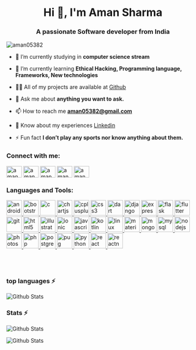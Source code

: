 <h1 align="center">Hi 👋, I'm Aman Sharma</h1>
<h3 align="center">A passionate Software developer from India</h3>

<p align="left"> <img src="https://komarev.com/ghpvc/?username=aman05382&label=Profile%20views&color=0e75b6&style=flat" alt="aman05382" /> </p>

<!--<p align="left"> <a href="https://github.com/ryo-ma/github-profile-trophy"><img src="https://github-profile-trophy.vercel.app/?username=aman05382" alt="aman05382" /></a> </p>
<p align="left"> <a href="https://twitter.com/aman05382" target="blank"><img src="https://img.shields.io/twitter/follow/aman05382?logo=twitter&style=for-the-badge" alt="aman05382" /></a> </p>-->


- 🔭 I’m currently studying in **computer science stream**

- 🌱 I’m currently learning **Ethical Hacking, Programming language, Frameworks, New technologies**

- 👨‍💻 All of my projects are available at [Github](https://github.com/aman05382)

- 💬 Ask me about **anything you want to ask.**

- 📫 How to reach me **aman05382@gmail.com**

- 📄 Know about my experiences [Linkedin](https://www.linkedin.com/in/aman05382/)

- ⚡ Fun fact **I don’t play any sports nor know anything about them.**

<h3 align="left">Connect with me:</h3>
<p align="left">
<a href="https://twitter.com/aman05382" target="blank"><img align="center" src="https://cdn.jsdelivr.net/npm/simple-icons@3.0.1/icons/twitter.svg" alt="aman05382" height="30" width="40" /></a>
<a href="https://linkedin.com/in/aman05382" target="blank"><img align="center" src="https://cdn.jsdelivr.net/npm/simple-icons@3.0.1/icons/linkedin.svg" alt="aman05382" height="30" width="40" /></a>
<a href="https://facebook.com/aman05382" target="blank"><img align="center" src="https://cdn.jsdelivr.net/npm/simple-icons@3.0.1/icons/facebook.svg" alt="aman05382" height="30" width="40" /></a>
<a href="https://instagram.com/aman05382" target="blank"><img align="center" src="https://cdn.jsdelivr.net/npm/simple-icons@3.0.1/icons/instagram.svg" alt="aman05382" height="30" width="40" /></a>
<a href="https://www.hackerrank.com/aman05382" target="blank"><img align="center" src="https://cdn.jsdelivr.net/npm/simple-icons@3.0.1/icons/hackerrank.svg" alt="aman05382" height="30" width="40" /></a>
</p>

<h3 align="left">Languages and Tools:</h3>
<p align="left"> <a href="https://developer.android.com" target="_blank"> <img src="https://devicons.github.io/devicon/devicon.git/icons/android/android-original-wordmark.svg" alt="android" width="40" height="40"/> </a> <a href="https://getbootstrap.com" target="_blank"> <img src="https://devicons.github.io/devicon/devicon.git/icons/bootstrap/bootstrap-plain.svg" alt="bootstrap" width="40" height="40"/> </a> <a href="https://www.cprogramming.com/" target="_blank"> <img src="https://devicons.github.io/devicon/devicon.git/icons/c/c-original.svg" alt="c" width="40" height="40"/> </a> <a href="https://www.chartjs.org" target="_blank"> <img src="https://www.chartjs.org/media/logo-title.svg" alt="chartjs" width="40" height="40"/> </a> <a href="https://www.w3schools.com/cpp/" target="_blank"> <img src="https://devicons.github.io/devicon/devicon.git/icons/cplusplus/cplusplus-original.svg" alt="cplusplus" width="40" height="40"/> </a> <a href="https://www.w3schools.com/css/" target="_blank"> <img src="https://devicons.github.io/devicon/devicon.git/icons/css3/css3-original-wordmark.svg" alt="css3" width="40" height="40"/> </a> <a href="https://dart.dev" target="_blank"> <img src="https://www.vectorlogo.zone/logos/dartlang/dartlang-icon.svg" alt="dart" width="40" height="40"/> </a> <a href="https://www.djangoproject.com/" target="_blank"> <img src="https://devicons.github.io/devicon/devicon.git/icons/django/django-original.svg" alt="django" width="40" height="40"/> </a> <a href="https://expressjs.com" target="_blank"> <img src="https://devicons.github.io/devicon/devicon.git/icons/express/express-original-wordmark.svg" alt="express" width="40" height="40"/> </a> <a href="https://flask.palletsprojects.com/" target="_blank"> <img src="https://www.vectorlogo.zone/logos/pocoo_flask/pocoo_flask-icon.svg" alt="flask" width="40" height="40"/> </a> <a href="https://flutter.dev" target="_blank"> <img src="https://www.vectorlogo.zone/logos/flutterio/flutterio-icon.svg" alt="flutter" width="40" height="40"/> </a> <a href="https://git-scm.com/" target="_blank"> <img src="https://www.vectorlogo.zone/logos/git-scm/git-scm-icon.svg" alt="git" width="40" height="40"/> </a> <a href="https://www.w3.org/html/" target="_blank"> <img src="https://devicons.github.io/devicon/devicon.git/icons/html5/html5-original-wordmark.svg" alt="html5" width="40" height="40"/> </a> <a href="https://www.adobe.com/in/products/illustrator.html" target="_blank"> <img src="https://www.vectorlogo.zone/logos/adobe_illustrator/adobe_illustrator-icon.svg" alt="illustrator" width="40" height="40"/> </a> <a href="https://ionicframework.com" target="_blank"> <img src="https://upload.wikimedia.org/wikipedia/commons/d/d1/Ionic_Logo.svg" alt="ionic" width="40" height="40"/> </a> <a href="https://developer.mozilla.org/en-US/docs/Web/JavaScript" target="_blank"> <img src="https://devicons.github.io/devicon/devicon.git/icons/javascript/javascript-original.svg" alt="javascript" width="40" height="40"/> </a> <a href="https://kotlinlang.org" target="_blank"> <img src="https://www.vectorlogo.zone/logos/kotlinlang/kotlinlang-icon.svg" alt="kotlin" width="40" height="40"/> </a> <a href="https://www.linux.org/" target="_blank"> <img src="https://devicons.github.io/devicon/devicon.git/icons/linux/linux-original.svg" alt="linux" width="40" height="40"/> </a> <a href="https://materializecss.com/" target="_blank"> <img src="https://raw.githubusercontent.com/prplx/svg-logos/5585531d45d294869c4eaab4d7cf2e9c167710a9/svg/materialize.svg" alt="materialize" width="40" height="40"/> </a> <a href="https://www.mongodb.com/" target="_blank"> <img src="https://devicons.github.io/devicon/devicon.git/icons/mongodb/mongodb-original-wordmark.svg" alt="mongodb" width="40" height="40"/> </a> <a href="https://www.mysql.com/" target="_blank"> <img src="https://devicons.github.io/devicon/devicon.git/icons/mysql/mysql-original-wordmark.svg" alt="mysql" width="40" height="40"/> </a> <a href="https://nodejs.org" target="_blank"> <img src="https://devicons.github.io/devicon/devicon.git/icons/nodejs/nodejs-original-wordmark.svg" alt="nodejs" width="40" height="40"/> </a> <a href="https://www.photoshop.com/en" target="_blank"> <img src="https://devicons.github.io/devicon/devicon.git/icons/photoshop/photoshop-plain.svg" alt="photoshop" width="40" height="40"/> </a> <a href="https://www.php.net" target="_blank"> <img src="https://devicons.github.io/devicon/devicon.git/icons/php/php-original.svg" alt="php" width="40" height="40"/> </a> <a href="https://www.postgresql.org" target="_blank"> <img src="https://devicons.github.io/devicon/devicon.git/icons/postgresql/postgresql-original-wordmark.svg" alt="postgresql" width="40" height="40"/> </a> <a href="https://pugjs.org" target="_blank"> <img src="https://cdn.worldvectorlogo.com/logos/pug.svg" alt="pug" width="40" height="40"/> </a> <a href="https://www.python.org" target="_blank"> <img src="https://devicons.github.io/devicon/devicon.git/icons/python/python-original.svg" alt="python" width="40" height="40"/> </a> <a href="https://reactjs.org/" target="_blank"> <img src="https://devicons.github.io/devicon/devicon.git/icons/react/react-original-wordmark.svg" alt="react" width="40" height="40"/> </a> <a href="https://reactnative.dev/" target="_blank"> <img src="https://reactnative.dev/img/header_logo.svg" alt="reactnative" width="40" height="40"/> </a> </p>

<!--<h3 align="left">Support:</h3>
<p><a href="https://www.buymeacoffee.com/aman05382"> <img align="left" src="https://cdn.buymeacoffee.com/buttons/v2/default-yellow.png" height="50" width="210" alt="aman05382" /></a></p>-->

<br><br>

### top languages ⚡️

![Github Stats](https://github-readme-stats.vercel.app/api/top-langs?username=aman05382&show_icons=true&locale=en&layout=compact)

### Stats ⚡️

![Github Stats](https://github-readme-stats.vercel.app/api?username=aman05382&show_icons=true&locale=en)

![Github Stats](https://github-readme-streak-stats.herokuapp.com/?user=aman05382&)
